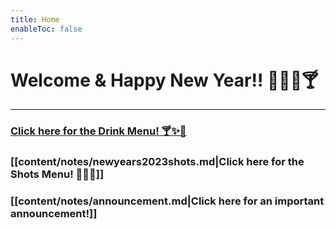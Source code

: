 ```yaml
---
title: Home
enableToc: false
---
```


# Welcome & Happy New Year!! 🥳🎉🍾🍸

---

### [Click here for the  Drink Menu! 🍸✨🍹](https://linksharing.samsungcloud.com/7lbRK53UfPZB)

### [[content/notes/newyears2023shots.md|Click here for the Shots Menu! 🥴💯🤯]]

### [[content/notes/announcement.md|Click here for an important announcement!]]